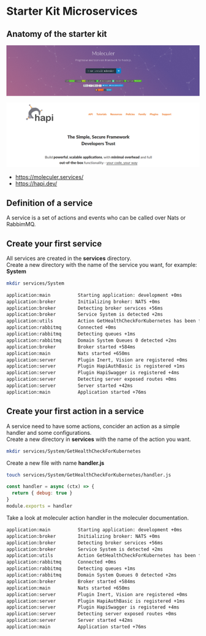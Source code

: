 # Starter Kit Microservices

## Anatomy of the starter kit

![moleculer services](moleculer.png?raw=true)

![hapi server](hapi.png?raw=true)

- https://moleculer.services/
- https://hapi.dev/

## Definition of a service

A service is a set of actions and events who can be called over Nats or RabbimMQ.

## Create your first service

All services are created in the __services__ directory.  
Create a new directory with the name of the service you want, for example: __System__

```sh
mkdir services/System
```

```sh
application:main          Starting application: development +0ms
application:broker        Initializing broker: NATS +0ms
application:broker        Detecting broker services +56ms
application:broker        Service System is detected +2ms
application:utils         Action GetHealthCheckForKubernetes has been found +0ms
application:rabbitmq      Connected +0ms
application:rabbitmq      Detecting queues +1ms
application:rabbitmq      Domain System Queues 0 detected +2ms
application:broker        Broker started +584ms
application:main          Nats started +650ms
application:server        Plugin Inert, Vision are registered +0ms
application:server        Plugin HapiAuthBasic is registered +1ms
application:server        Plugin HapiSwagger is registered +4ms
application:server        Detecting server exposed routes +0ms
application:server        Server started +42ms
application:main          Application started +76ms
```

## Create your first action in a service

A service need to have some actions, concider an action as a simple handler and some configurations.  
Create a new directory in __services__ with the name of the action you want.

```sh
mkdir services/System/GetHealthCheckForKubernetes
```

Create a new file with name __handler.js__

```sh
touch services/System/GetHealthCheckForKubernetes/handler.js
```

```js
const handler = async (ctx) => {
  return { debug: true }
}
module.exports = handler
```

Take a look at moleculer action handler in the moleculer documentation.

```sh
application:main          Starting application: development +0ms
application:broker        Initializing broker: NATS +0ms
application:broker        Detecting broker services +56ms
application:broker        Service System is detected +2ms
application:utils         Action GetHealthCheckForKubernetes has been found +0ms
application:rabbitmq      Connected +0ms
application:rabbitmq      Detecting queues +1ms
application:rabbitmq      Domain System Queues 0 detected +2ms
application:broker        Broker started +584ms
application:main          Nats started +650ms
application:server        Plugin Inert, Vision are registered +0ms
application:server        Plugin HapiAuthBasic is registered +1ms
application:server        Plugin HapiSwagger is registered +4ms
application:server        Detecting server exposed routes +0ms
application:server        Server started +42ms
application:main          Application started +76ms
```

